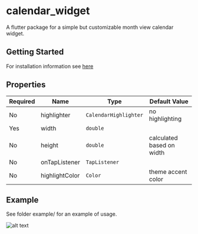 # calendar_widget

A flutter package for a simple but customizable month view calendar widget.

## Getting Started
For installation information see [here](https://pub.dartlang.org/packages/calendar_widget#-installing-tab-)

## Properties
| Required | Name | Type | Default Value |
| -------- | ---- | ---- | ------------- |
| No | highlighter | `CalendarHighlighter` | no highlighting |
| Yes | width | `double` | |
| No | height | `double` | calculated based on width |
| No | onTapListener | `TapListener` | |
| No | highlightColor | `Color` | theme accent color |

## Example
See folder example/ for an example of usage.

![alt text](https://raw.githubusercontent.com/username/calendar_widget/master/example/calendar_widget_example_gif.gif)